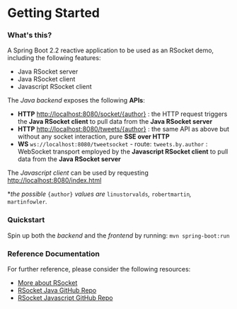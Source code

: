 # Getting Started

### What's this?

A Spring Boot 2.2 reactive application to be used as an RSocket demo, including the following features:

* Java RSocket server
* Java RSocket client
* Javascript RSocket client

The *Java backend* exposes the following **APIs**:

* **HTTP** [http://localhost:8080/socket/{author}](http://localhost:8080/socket/{author}) : the HTTP request triggers the **Java RSocket client** to pull data from the **Java RSocket server**
* **HTTP** [http://localhost:8080/tweets/{author}](http://localhost:8080/tweets/{author}) : the same API as above but without any socket interaction, pure **SSE over HTTP**
* **WS** `ws://localhost:8080/tweetsocket` - route: `tweets.by.author` : WebSocket transport employed by the **Javascript RSocket client** to pull data from the **Java RSocket server**

The *Javascript client* can be used by requesting [http://localhost:8080/index.html](http://localhost:8080/index.html)

**the possible* `{author}` *values are* `linustorvalds`*,* `robertmartin`*,* `martinfowler`*.*

### Quickstart

Spin up both the *backend* and the *frontend* by running: `mvn spring-boot:run`

### Reference Documentation
For further reference, please consider the following resources:

* [More about RSocket](http://rsocket.io/)
* [RSocket Java GitHub Repo](https://github.com/rsocket/rsocket-java)
* [RSocket Javascript GitHub Repo](https://github.com/rsocket/rsocket-js)

